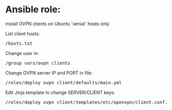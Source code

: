 # Ansible role:
install OVPN clients on Ubuntu 'xenial' hosts only

List client hosts:
<pre>
/hosts.txt
</pre>
Change user in:
<pre>
/group_vars/ovpn_clients
</pre>
Change OVPN server IP and PORT in file:
<pre>
/roles/deploy_ovpn_client/defaults/main.yml
</pre>
Edit Jinja template to change SERVER/CLIENT keys:
<pre>
/roles/deploy_ovpn_client/templates/etc/openvpn/client.conf.j2
</pre>

